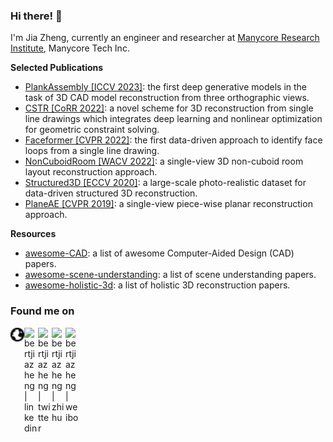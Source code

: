 ### Hi there! 👋

I'm Jia Zheng, currently an engineer and researcher at [Manycore Research Institute](https://github.com/manycore-research/), Manycore Tech Inc. 

**Selected Publications**

- [PlankAssembly [ICCV 2023]](https://manycore-research.github.io/PlankAssembly/): the first deep generative models in the task of 3D CAD model reconstruction from three orthographic views.
- [CSTR [CoRR 2022]](https://manycore-research.github.io/cstr/): a novel scheme for 3D reconstruction from single line drawings which integrates deep learning and nonlinear optimization for geometric constraint solving.
- [Faceformer [CVPR 2022]](https://manycore-research.github.io/faceformer/): the first data-driven approach to identify face loops from a single line drawing.
- [NonCuboidRoom [WACV 2022]](https://github.com/CYang0515/NonCuboidRoom): a single-view 3D non-cuboid room layout reconstruction approach.
- [Structured3D [ECCV 2020]](http://structured3d-dataset.org): a large-scale photo-realistic dataset for data-driven structured 3D reconstruction.
- [PlaneAE [CVPR 2019]](https://github.com/svip-lab/PlanarReconstruction): a single-view piece-wise planar reconstruction approach.

**Resources**

- [awesome-CAD](https://github.com/bertjiazheng/awesome-cad): a list of awesome Computer-Aided Design (CAD) papers.
- [awesome-scene-understanding](https://github.com/bertjiazheng/awesome-scene-understanding): a list of scene understanding papers.
- [awesome-holistic-3d](https://github.com/holistic-3d/awesome-holistic-3d): a list of holistic 3D reconstruction papers.

### Found me on

[<img align="left" alt="bertjiazheng | website " width="22px" src="https://raw.githubusercontent.com/iconic/open-iconic/master/svg/globe.svg" />][website]
[<img align="left" alt="bertjiazheng | linkedin" width="22px" src="https://cdn.jsdelivr.net/npm/simple-icons@3.3.0/icons/linkedin.svg" />][linkedin]
[<img align="left" alt="bertjiazheng | twitter" width="22px" src="https://cdn.jsdelivr.net/npm/simple-icons@3.3.0/icons/twitter.svg" />][twitter]
[<img align="left" alt="bertjiazheng | zhihu" width="22px" src="https://cdn.jsdelivr.net/npm/simple-icons@3.3.0/icons/zhihu.svg" />][zhihu]
[<img align="left" alt="bertjiazheng | weibo" width="22px" src="https://cdn.jsdelivr.net/npm/simple-icons@3.3.0/icons/sinaweibo.svg" />][weibo]

[website]: https://bertjiazheng.github.io
[linkedin]: https://linkedin.com/in/bertjiazheng
[twitter]: https://twitter.com/bertjiazheng
[zhihu]: https://www.zhihu.com/people/jia.stu
[weibo]: https://weibo.com/bertjiazheng
